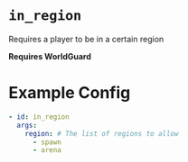 # `in_region`

Requires a player to be in a certain region

**Requires WorldGuard**

# Example Config
```yaml
- id: in_region
  args:
    region: # The list of regions to allow
      - spawn
      - arena
```

